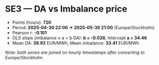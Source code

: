 # SE3 — DA vs Imbalance price

- Points (hours): **720**
- Period: **2025-04-30 22:00 → 2025-05-30 21:00** (Europe/Stockholm)
- Pearson r: **-0.101**
- OLS slope (imbalance ≈ a + b·DA): **b = -0.026**, intercept **a = 34.46**
- Mean DA: **39.92** EUR/MWh; Mean imbalance: **33.41** EUR/MWh

_Note: both series are joined on hourly timestamps after converting to Europe/Stockholm._